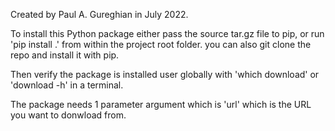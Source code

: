 Created by Paul A. Gureghian in July 2022.

To install this Python package either pass the source tar.gz file to pip, or run 'pip install .' from within the project root folder. you can also git clone the repo and install it with pip.

Then verify the package is installed user globally with 'which download' or 'download -h' in a terminal.

The package needs 1 parameter argument which is 'url' which is the URL you want to donwload from. 
